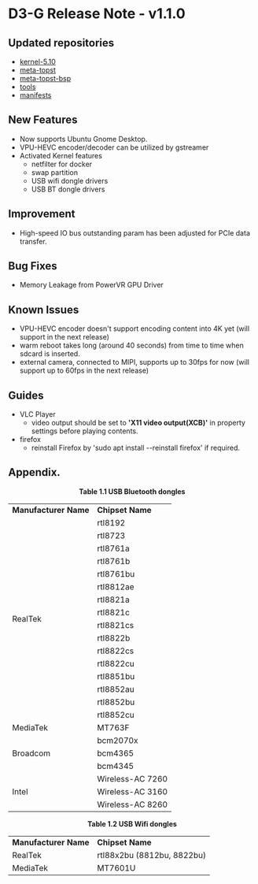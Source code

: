 # D3-G Release Note - v1.1.0

## Updated repositories
- [kernel-5.10](https://github.com/topst-development/kernel-5.10/tree/release/d3/1.1.0)
- [meta-topst](https://github.com/topst-development/meta-topst/tree/release/1.1.0)
- [meta-topst-bsp](https://github.com/topst-development/meta-topst-bsp/tree/release/1.1.0)
- [tools](https://github.com/topst-development/tools/tree/release/1.1.0)
- [manifests](https://github.com/topst-development/manifests/tree/release/1.1.0)

## New Features
- Now supports Ubuntu Gnome Desktop.
- VPU-HEVC encoder/decoder can be utilized by gstreamer
- Activated Kernel features
    - netfilter for docker
    - swap partition
    - USB wifi dongle drivers
    - USB BT dongle drivers
 
## Improvement
- High-speed IO bus outstanding param has been adjusted for PCIe data transfer.

## Bug Fixes
- Memory Leakage from PowerVR GPU Driver

## Known Issues
- VPU-HEVC encoder doesn't support encoding content into 4K yet (will support in the next release)
- warm reboot takes long (around 40 seconds) from time to time when sdcard is inserted.
- external camera, connected to MIPI, supports up to 30fps for now (will support up to 60fps in the next release)

## Guides
- VLC Player
    - video output should be set to **'X11 video output(XCB)'** in property settings before playing contents.
- firefox
	- reinstall Firefox by 'sudo apt install --reinstall firefox' if required.

## Appendix.
<p align="center"><strong>Table 1.1 USB Bluetooth dongles</strong></p>
<div align="center">
	<table>
	  <tr>
	    <td><strong>Manufacturer Name</strong></td>
	    <td><strong>Chipset Name</strong></td>
	  </tr>
	  <tr>
	    <td rowspan="16">RealTek</td>
        <td>rtl8192</td>
	  </tr>
	  <tr>
	    <td>rtl8723</td>
	  </tr>
      <tr>
	    <td>rtl8761a</td>
	  </tr>
      <tr>
	    <td>rtl8761b</td>
	  </tr>
      <tr>
	    <td>rtl8761bu</td>
	  </tr>
      <tr>
	    <td>rtl8812ae</td>
	  </tr>
      <tr>
	    <td>rtl8821a</td>
	  </tr>
      <tr>
	    <td>rtl8821c</td>
	  </tr>
      <tr>
	    <td>rtl8821cs</td>
	  </tr>
      <tr>
	    <td>rtl8822b</td>
	  </tr>
      <tr>
	    <td>rtl8822cs</td>
	  </tr>
      <tr>
	    <td>rtl8822cu</td>
	  </tr>
      <tr>
	    <td>rtl8851bu</td>
	  </tr>
      <tr>
	    <td>rtl8852au</td>
	  </tr>
      <tr>
	    <td>rtl8852bu</td>
	  </tr>
      <tr>
	    <td>rtl8852cu</td>
	  </tr>
      <tr>
        <td>MediaTek</td>
        <td>MT763F</td>
      </tr>
      <tr>
        <td rowspan="3">Broadcom</td>
        <td>bcm2070x</td>
      </tr>
      <tr>
	    <td>bcm4365</td>
	  </tr>
      <tr>
	    <td>bcm4345</td>
	  </tr>
      <tr>
        <td rowspan="3">Intel</td>
        <td>Wireless-AC 7260</td>
      </tr>
      <tr>
	    <td>Wireless-AC 3160</td>
	  </tr>
      <tr>
	    <td>Wireless-AC 8260</td>
	  </tr>
    </table>
</div>  


<p align="center"><strong>Table 1.2 USB Wifi dongles</strong></p>
<div align="center">
	<table>
	  <tr>
	    <td><strong>Manufacturer Name</strong></td>
	    <td><strong>Chipset Name</strong></td>
	  </tr>
	  <tr>
	    <td>RealTek</td>
        <td>rtl88x2bu (8812bu, 8822bu)</td>
	  </tr>
	  <tr>
	    <td>MediaTek</td>
        <td>MT7601U</td>
	  </tr>
    </table>
</div>
